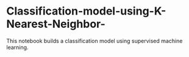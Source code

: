 # Classification-model-using-K-Nearest-Neighbor-
This notebook builds a classification model using supervised machine learning. 
